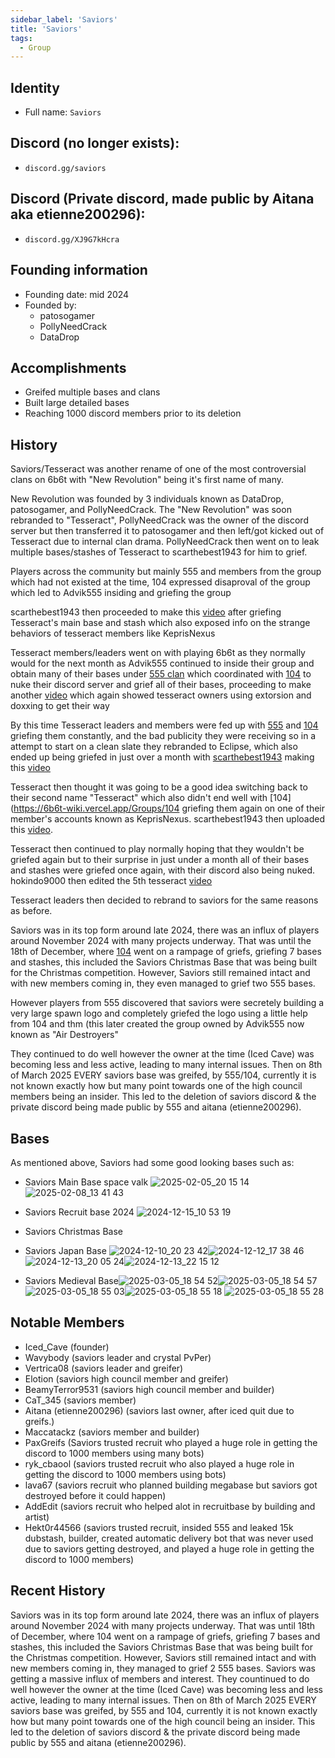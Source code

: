 ```yaml
---
sidebar_label: 'Saviors'
title: 'Saviors'
tags:
  - Group
---
```

## Identity
* Full name: `Saviors` 
## Discord (no longer exists):
* `discord.gg/saviors`
## Discord (Private discord, made public by Aitana aka etienne200296):
* `discord.gg/XJ9G7kHcra`
## Founding information
* Founding date: mid 2024
* Founded by: 
  * patosogamer
  * PollyNeedCrack
  * DataDrop
## Accomplishments
- Greifed multiple bases and clans
- Built large detailed bases
- Reaching 1000 discord members prior to its deletion
## History
Saviors/Tesseract was another rename of one of the most controversial clans on 6b6t with "New Revolution" being it's first name of many. 

New Revolution was founded by 3 individuals known as DataDrop, patosogamer, and PollyNeedCrack. The "New Revolution" was soon rebranded to "Tesseract", PollyNeedCrack was the owner of the discord server but then transferred it to patosogamer and then left/got kicked out of Tesseract due to internal clan drama. PollyNeedCrack then went on to leak multiple bases/stashes of Tesseract to scarthebest1943 for him to grief.

Players across the community but mainly 555 and members from the group which had not existed at the time, 104 expressed disaproval of the group which led to Advik555 insiding and griefing the group

scarthebest1943 then proceeded to make this [video](https://youtu.be/FI5ZHRTy6kk?si=vOoA1Glm69BAPUn8) after griefing Tesseract's main base and stash which also exposed info on the strange behaviors of tesseract members like KeprisNexus

Tesseract members/leaders went on with playing 6b6t as they normally would for the next month as Advik555 continued to inside their group and obtain many of their bases under [555 clan](https://6b6t-wiki.vercel.app/Groups/104) which coordinated with [104](https://6b6t-wiki.vercel.app/Groups/104) to nuke their discord server and grief all of their bases, proceeding to make another [video](https://youtu.be/gfk33GHCQKU?si=hbUaI37SUaD7I77N) which again showed tesseract owners using extorsion and doxxing to get their way

By this time Tesseract leaders and members were fed up with [555](https://6b6t-wiki.vercel.app/groups/555) and [104](https://6b6t-wiki.vercel.app/Groups/104) griefing them constantly, and the bad publicity they were receiving so in a attempt to start on a clean slate they rebranded to Eclipse, which also ended up being griefed in just over a month with [scarthebest1943](https://placeholder.org) making this [video](https://youtu.be/cweJk6zupDY?si=uuDQTVaEEu4M36kC)

Tesseract then thought it was going to be a good idea switching back to their second name "Tesseract" which also didn't end well with [104](https://6b6t-wiki.vercel.app/Groups/104 griefing them again on one of their member's accounts known as KeprisNexus. scarthebest1943 then uploaded this [video](https://youtu.be/YORdPtE0aN0?si=pd_XpCzLZMYj0_CV).

Tesseract then continued to play normally hoping that they wouldn't be griefed again but to their surprise in just under a month all of their bases and stashes were griefed once again, with their discord also being nuked. hokindo9000 then edited the 5th tesseract [video](https://youtu.be/b5GKXLeJRis?si=eYCKsArLkHNHMtZv)

Tesseract leaders then decided to rebrand to saviors for the same reasons as before.

Saviors was in its top form around late 2024, there was an influx of players around November 2024 with many projects underway. That was until the 18th of December, where [104](https://6b6t-wiki.vercel.app/Groups/104) went on a rampage of griefs, griefing 7 bases and stashes, this included the Saviors Christmas Base that was being built for the Christmas competition. However, Saviors still remained intact and with new members coming in, they even managed to grief two 555 bases. 

However players from 555 discovered that saviors were secretely building a very large spawn logo and completely griefed the logo using a little help from 104 and thm (this later created the group owned by Advik555 now known as "Air Destroyers"

They continued to do well however the owner at the time (Iced Cave) was becoming less and less active, leading to many internal issues. Then on 8th of March 2025 EVERY saviors base was greifed, by 555/104, currently it is not known exactly how but many point towards one of the high council members being an insider. This led to the deletion of saviors discord & the private discord being made public by 555 and aitana (etienne200296).


## Bases
As mentioned above, Saviors had some good looking bases such as:
- Saviors Main Base space valk ![2025-02-05_20 15 14](https://github.com/user-attachments/assets/93bdc266-ebee-43db-a68e-800e7bb92e76)![2025-02-08_13 41 43](https://github.com/user-attachments/assets/82984941-2f39-4380-bf15-d6b7caa74c76)


- Saviors Recruit base 2024 ![2024-12-15_10 53 19](https://github.com/user-attachments/assets/e20465d0-7dc0-4367-9959-ff2d60a780ec)

- Saviors Christmas Base
- Saviors Japan Base ![2024-12-10_20 23 42](https://github.com/user-attachments/assets/93e8ed4e-b2bc-48e8-8cad-2704084924d8)![2024-12-12_17 38 46](https://github.com/user-attachments/assets/5bfe086a-91f5-43df-92e7-8360aeda04ed)![2024-12-13_20 05 24](https://github.com/user-attachments/assets/7f134d5d-11d0-4d0a-9536-cfe81cabea18)![2024-12-13_22 15 12](https://github.com/user-attachments/assets/c8020540-0a44-448b-89b0-ea58149f76c2)




- Saviors Medieval Base![2025-03-05_18 54 52](https://github.com/user-attachments/assets/493f0e81-77aa-49e1-b449-7d012d4bfd78)![2025-03-05_18 54 57](https://github.com/user-attachments/assets/855506c9-3e2b-4f4b-9623-462be0f6fa1c)![2025-03-05_18 55 03](https://github.com/user-attachments/assets/cfe95392-5d42-4c2a-b59a-5c2530a36baa)![2025-03-05_18 55 18](https://github.com/user-attachments/assets/ed2cda30-c5d9-4a39-9083-f422a1ec5e78) ![2025-03-05_18 55 28](https://github.com/user-attachments/assets/548f428a-35b8-478c-a21c-ebc5d13ec312)



## Notable Members
- Iced_Cave (founder)
- Wavybody (saviors leader and crystal PvPer)
- Vertrica08 (saviors leader and greifer)
- Elotion (saviors high council member and greifer)
- BeamyTerror9531 (saviors high council member and builder)
- CaT_345 (saviors member)
- Aitana (etienne200296) (saviors last owner, after iced quit due to greifs.)
- Maccatackz (saviors member and builder)
- PaxGreifs (Saviors trusted recruit who played a huge role in getting the discord to 1000 members using many bots)
- ryk_cbaool (saviors trusted recruit who also played a huge role in getting the discord to 1000 members using bots)
- lava67 (saviors recruit who planned building megabase but saviors got destroyed before it could happen)
- AddEdit (saviors recruit who helped alot in recruitbase by building and artist)
- Hekt0r44566 (saviors trusted recruit, insided 555 and leaked 15k dubstash, builder, created automatic delivery bot that was never used due to saviors getting destroyed, and played a huge role in getting the discord to 1000 members)
## Recent History
Saviors was in its top form around late 2024, there was an influx of players around November 2024 with many projects underway. That was until 18th of December, where 104 went on a rampage of griefs, griefing 7 bases and stashes, this included the Saviors Christmas Base that was being built for the Christmas competition. However, Saviors still remained intact and with new members coming in, they managed to grief 2 555 bases. Saviors was getting a massive influx of members and interest. They countinued to do well however the owner at the time (Iced Cave) was becoming less and less active, leading to many internal issues. Then on 8th of March 2025  EVERY  saviors base was greifed, by 555 and 104, currently it is not known exactly how but many point towards one of the high council being an insider. This led to the deletion of saviors discord & the private discord being made public by 555 and aitana (etienne200296).
  
